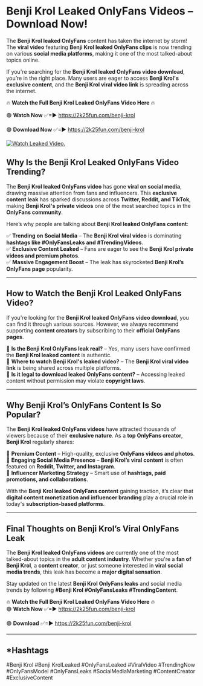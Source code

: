 # Benji Krol Leaked OnlyFans Videos – Download Now!

The **Benji Krol leaked OnlyFans** content has taken the internet by storm! The **viral video** featuring **Benji Krol leaked OnlyFans clips** is now trending on various **social media platforms**, making it one of the most talked-about topics online.  

If you're searching for the **Benji Krol leaked OnlyFans video download**, you’re in the right place. Many users are eager to access **Benji Krol's exclusive content**, and the **Benji Krol viral video link** is spreading across the internet.  

🔥 **Watch the Full Benji Krol Leaked OnlyFans Video Here** 🔥  

🟢 **Watch Now** ✅=► https://2k25fun.com/benji-krol

🟢 **Download Now** ✅=► https://2k25fun.com/benji-krol

[![Watch Leaked Video.](https://miro.medium.com/v2/resize:fit:828/format:webp/1*cilzJN44JGOrTw9NJCrNHA.gif "Watch Leaked Video")](https://2k25fun.com/benji-krol)

## **Why Is the Benji Krol Leaked OnlyFans Video Trending?**  

The **Benji Krol leaked OnlyFans video** has gone **viral on social media**, drawing massive attention from fans and influencers. This **exclusive content leak** has sparked discussions across **Twitter, Reddit, and TikTok**, making **Benji Krol's private videos** one of the most searched topics in the **OnlyFans community**.  

Here’s why people are talking about **Benji Krol leaked OnlyFans content**:  

✅ **Trending on Social Media** – The **Benji Krol viral video** is dominating **hashtags like #OnlyFansLeaks and #TrendingVideos**.  
✅ **Exclusive Content Leaked** – Fans are eager to see the **Benji Krol private videos and premium photos**.  
✅ **Massive Engagement Boost** – The leak has skyrocketed **Benji Krol’s OnlyFans page** popularity.  

---

## **How to Watch the Benji Krol Leaked OnlyFans Video?**  

If you're looking for the **Benji Krol leaked OnlyFans video download**, you can find it through various sources. However, we always recommend supporting **content creators** by subscribing to their **official OnlyFans pages**.  

🔹 **Is the Benji Krol OnlyFans leak real?** – Yes, many users have confirmed the **Benji Krol leaked content** is authentic.  
🔹 **Where to watch Benji Krol's leaked video?** – The **Benji Krol viral video link** is being shared across multiple platforms.  
🔹 **Is it legal to download leaked OnlyFans content?** – Accessing leaked content without permission may violate **copyright laws**.  

---

## **Why Benji Krol’s OnlyFans Content Is So Popular?**  

The **Benji Krol leaked OnlyFans videos** have attracted thousands of viewers because of their **exclusive nature**. As a **top OnlyFans creator**, **Benji Krol** regularly shares:  

📌 **Premium Content** – High-quality, exclusive **OnlyFans videos and photos**.  
📌 **Engaging Social Media Presence** – **Benji Krol’s viral content** is often featured on **Reddit, Twitter, and Instagram**.  
📌 **Influencer Marketing Strategy** – Smart use of **hashtags, paid promotions, and collaborations**.  

With the **Benji Krol leaked OnlyFans content** gaining traction, it’s clear that **digital content monetization and influencer branding** play a crucial role in today's **subscription-based platforms**.  

---

## **Final Thoughts on Benji Krol’s Viral OnlyFans Leak**  

The **Benji Krol leaked OnlyFans videos** are currently one of the most talked-about topics in the **adult content industry**. Whether you're a **fan of Benji Krol**, a **content creator**, or just someone interested in **viral social media trends**, this leak has become a **major digital sensation**.  

Stay updated on the latest **Benji Krol OnlyFans leaks** and social media trends by following **#Benji Krol #OnlyFansLeaks #TrendingContent**.  

🔥 **Watch the Full Benji Krol Leaked OnlyFans Video Here** 🔥  
🟢 **Watch Now** ✅=► https://2k25fun.com/benji-krol

🟢 **Download** ✅=► https://2k25fun.com/benji-krol

---

## *Hashtags
#Benji Krol #Benji KrolLeaked #OnlyFansLeaked #ViralVideo #TrendingNow #OnlyFansModel #OnlyFansLeaks #SocialMediaMarketing #ContentCreator #ExclusiveContent  
